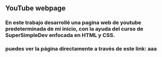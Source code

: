<h2> YouTube webpage </h2>
<h3> En este trabajo desarrollé una pagina web de youtube predeterminada de mi inicio, con la ayuda del curso de SuperSimpleDev enfocada en HTML y CSS.</h3>
<h3> puedes ver la página directamente a través de este link: aaa</h3>
